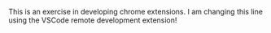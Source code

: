 This is an exercise in developing chrome extensions.
I am changing this line using the VSCode remote development extension!
